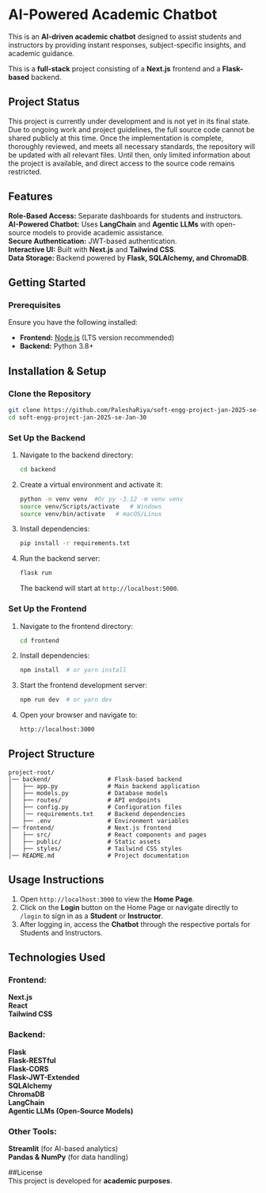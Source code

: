 # AI-Powered Academic Chatbot  

This is an **AI-driven academic chatbot** designed to assist students and instructors by providing instant responses, subject-specific insights, and academic guidance.  

This is a **full-stack** project consisting of a **Next.js** frontend and a **Flask-based** backend.  

## Project Status

This project is currently under development and is not yet in its final state. Due to ongoing work and project guidelines, the full source code cannot be shared publicly at this time. Once the implementation is complete, thoroughly reviewed, and meets all necessary standards, the repository will be updated with all relevant files. Until then, only limited information about the project is available, and direct access to the source code remains restricted.


## Features  
**Role-Based Access:** Separate dashboards for students and instructors.  
**AI-Powered Chatbot:** Uses **LangChain** and **Agentic LLMs** with open-source models to provide academic assistance.  
**Secure Authentication:** JWT-based authentication.  
**Interactive UI:** Built with **Next.js** and **Tailwind CSS**.  
**Data Storage:** Backend powered by **Flask, SQLAlchemy, and ChromaDB**.  



## Getting Started  

### Prerequisites  
Ensure you have the following installed:  
- **Frontend:** [Node.js](https://nodejs.org/) (LTS version recommended)  
- **Backend:** Python 3.8+  



## Installation & Setup  

### **Clone the Repository**  
```sh
git clone https://github.com/PaleshaRiya/soft-engg-project-jan-2025-se-Jan-30.git
cd soft-engg-project-jan-2025-se-Jan-30
```

### **Set Up the Backend**  
1. Navigate to the backend directory:  
   ```sh
   cd backend
   ```
2. Create a virtual environment and activate it:  
   ```sh
   python -m venv venv  #Or py -3.12 -m venv venv
   source venv/Scripts/activate   # Windows
   source venv/bin/activate   # macOS/Linux
   ```
3. Install dependencies:  
   ```sh
   pip install -r requirements.txt
   ```
4. Run the backend server:  
   ```sh
   flask run
   ```
   The backend will start at `http://localhost:5000`.  



### **Set Up the Frontend**  
1. Navigate to the frontend directory:  
   ```sh
   cd frontend
   ```
2. Install dependencies:  
   ```sh
   npm install  # or yarn install
   ```
3. Start the frontend development server:  
   ```sh
   npm run dev  # or yarn dev
   ```
4. Open your browser and navigate to:  
   ```sh
   http://localhost:3000
   ```



## Project Structure  
```
project-root/
│── backend/                # Flask-based backend
│   ├── app.py              # Main backend application
│   ├── models.py           # Database models
│   ├── routes/             # API endpoints
│   ├── config.py           # Configuration files
│   │── requirements.txt    # Backend dependencies
│   ├── .env                # Environment variables
│── frontend/               # Next.js frontend
│   ├── src/                # React components and pages
│   ├── public/             # Static assets
│   ├── styles/             # Tailwind CSS styles
│── README.md               # Project documentation
```


## Usage Instructions
1. Open `http://localhost:3000` to view the **Home Page**.
2. Click on the **Login** button on the Home Page or navigate directly to `/login` to sign in as a **Student** or **Instructor**.
3. After logging in, access the **Chatbot** through the respective portals for Students and Instructors.
 



## Technologies Used  

### **Frontend:**  
**Next.js**  
**React**  
**Tailwind CSS**  

### **Backend:**  
**Flask**  
**Flask-RESTful**  
**Flask-CORS**  
**Flask-JWT-Extended**  
**SQLAlchemy**  
**ChromaDB**  
**LangChain**  
**Agentic LLMs (Open-Source Models)**  

### **Other Tools:**  
**Streamlit** (for AI-based analytics)  
**Pandas & NumPy** (for data handling)  



##License  
This project is developed for **academic purposes**. 
